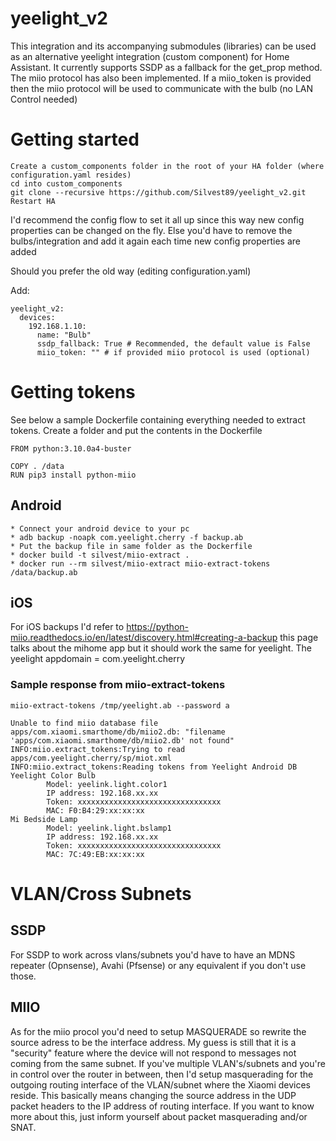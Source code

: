 # yeelight_v2

This integration and its accompanying submodules (libraries) can be used as an alternative yeelight integration (custom component) for Home Assistant.
It currently supports SSDP as a fallback for the get_prop method.
The miio protocol has also been implemented. If a miio_token is provided then the miio protocol will be used to communicate with the bulb (no LAN Control needed)

# Getting started

```
Create a custom_components folder in the root of your HA folder (where configuration.yaml resides)
cd into custom_components
git clone --recursive https://github.com/Silvest89/yeelight_v2.git
Restart HA
```

I'd recommend the config flow to set it all up since this way new config properties can be changed on the fly. 
Else you'd have to remove the bulbs/integration and add it again each time new config properties are added

Should you prefer the old way (editing configuration.yaml)

Add:
```
yeelight_v2:
  devices:
    192.168.1.10:
      name: "Bulb"
      ssdp_fallback: True # Recommended, the default value is False
      miio_token: "" # if provided miio protocol is used (optional)
```

# Getting tokens
See below a sample Dockerfile containing everything needed to extract tokens. Create a folder and put the contents in the Dockerfile

```
FROM python:3.10.0a4-buster

COPY . /data
RUN pip3 install python-miio
```

## Android

```
* Connect your android device to your pc
* adb backup -noapk com.yeelight.cherry -f backup.ab
* Put the backup file in same folder as the Dockerfile
* docker build -t silvest/miio-extract .
* docker run --rm silvest/miio-extract miio-extract-tokens /data/backup.ab
```

## iOS
For iOS backups I'd refer to https://python-miio.readthedocs.io/en/latest/discovery.html#creating-a-backup
this page talks about the mihome app but it should work the same for yeelight.
The yeelight appdomain = com.yeelight.cherry

### Sample response from miio-extract-tokens
```
miio-extract-tokens /tmp/yeelight.ab --password a

Unable to find miio database file apps/com.xiaomi.smarthome/db/miio2.db: "filename 'apps/com.xiaomi.smarthome/db/miio2.db' not found"
INFO:miio.extract_tokens:Trying to read apps/com.yeelight.cherry/sp/miot.xml
INFO:miio.extract_tokens:Reading tokens from Yeelight Android DB
Yeelight Color Bulb
        Model: yeelink.light.color1
        IP address: 192.168.xx.xx
        Token: xxxxxxxxxxxxxxxxxxxxxxxxxxxxxxxx
        MAC: F0:B4:29:xx:xx:xx
Mi Bedside Lamp
        Model: yeelink.light.bslamp1
        IP address: 192.168.xx.xx
        Token: xxxxxxxxxxxxxxxxxxxxxxxxxxxxxxxx
        MAC: 7C:49:EB:xx:xx:xx
```

# VLAN/Cross Subnets
## SSDP
For SSDP to work across vlans/subnets you'd have to have an MDNS repeater (Opnsense), Avahi (Pfsense) or any equivalent if you don't use those.

## MIIO
As for the miio procol you'd need to setup MASQUERADE so rewrite the source adress to be the interface address.
My guess is still that it is a "security" feature where the device will not respond to messages not coming from the same subnet.
If you've multiple VLAN's/subnets and you're in control over the router in between, then I'd setup masquerading for the outgoing routing interface of the VLAN/subnet where the Xiaomi devices reside. This basically means changing the source address in the UDP packet headers to the IP address of routing interface. If you want to know more about this, just inform yourself about packet masquerading and/or SNAT.
